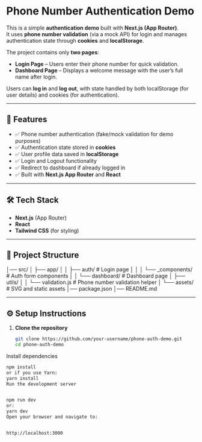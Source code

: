 # Phone Number Authentication Demo

This is a simple **authentication demo** built with **Next.js (App Router)**.  
It uses **phone number validation** (via a mock API) for login and manages authentication state through **cookies** and **localStorage**.  

The project contains only **two pages**:
- **Login Page** – Users enter their phone number for quick validation.
- **Dashboard Page** – Displays a welcome message with the user’s full name after login.

Users can **log in** and **log out**, with state handled by both localStorage (for user details) and cookies (for authentication).

---

## 🚀 Features

- ✅ Phone number authentication (fake/mock validation for demo purposes)  
- ✅ Authentication state stored in **cookies**  
- ✅ User profile data saved in **localStorage**  
- ✅ Login and Logout functionality  
- ✅ Redirect to dashboard if already logged in  
- ✅ Built with **Next.js App Router** and **React**  

---

## 🛠️ Tech Stack

- **Next.js** (App Router)  
- **React**  
- **Tailwind CSS** (for styling)  

---

## 📂 Project Structure

│── src/
│ ├── app/
│ │ ├── auth/ # Login page
│ │ │ └── _components/ # Auth form components
│ │ └── dashboard/ # Dashboard page
│ ├── utils/
│ │ └── validation.js # Phone number validation helper
│ └── assets/ # SVG and static assets
│── package.json
│── README.md

---

## ⚙️ Setup Instructions

1. **Clone the repository**
   ```bash
   git clone https://github.com/your-username/phone-auth-demo.git
   cd phone-auth-demo
Install dependencies

```bash
npm install
or if you use Yarn:
yarn install
Run the development server


npm run dev
or:
yarn dev
Open your browser and navigate to:


http://localhost:3000
